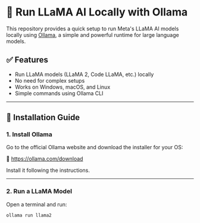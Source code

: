 # 🦙 Run LLaMA AI Locally with Ollama

This repository provides a quick setup to run Meta's LLaMA AI models locally using [Ollama](https://ollama.com/), a simple and powerful runtime for large language models.

## ✅ Features
- Run LLaMA models (LLaMA 2, Code LLaMA, etc.) locally
- No need for complex setups
- Works on Windows, macOS, and Linux
- Simple commands using Ollama CLI

---

## 🚀 Installation Guide

### 1. Install Ollama

Go to the official Ollama website and download the installer for your OS:

🔗 https://ollama.com/download

Install it following the instructions.

---

### 2. Run a LLaMA Model

Open a terminal and run:

```bash
ollama run llama2
